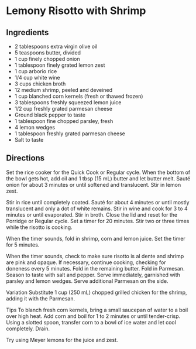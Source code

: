 # Lemony Risotto with Shrimp

## Ingredients
* 2 tablespoons extra virgin olive oil
* 5 teaspoons butter, divided
* 1 cup finely chopped onion
* 1 tablespoon finely grated lemon zest
* 1 cup arborio rice
* 1/4 cup white wine
* 3 cups chicken broth
* 12 medium shrimp, peeled and deveined
* 1 cup blanched corn kernels (fresh or thawed frozen)
* 3 tablespoons freshly squeezed lemon juice
* 1/2 cup freshly grated parmesan cheese
* Ground black pepper to taste
* 1 tablespoon fine chopped parsley, fresh
* 4 lemon wedges
* 1 tablespoon freshly grated parmesan cheese
* Salt to taste

## Directions
Set the rice cooker for the Quick Cook or Regular cycle. When the bottom of the bowl gets hot, add oil and 1 tbsp (15 mL) butter and let butter melt. Sauté onion for about 3 minutes or until softened and translucent. Stir in lemon zest.

Stir in rice until completely coated. Sauté for about 4 minutes or until mostly translucent and only a dot of white remains. Stir in wine and cook for 3 to 4 minutes or until evaporated. Stir in broth. Close the lid and reset for the Porridge or Regular cycle. Set a timer for 20 minutes. Stir two or three times while the risotto is cooking.

When the timer sounds, fold in shrimp, corn and lemon juice. Set the timer for 5 minutes.

When the timer sounds, check to make sure risotto is al dente and shrimp are pink and opaque. If necessary, continue cooking, checking for doneness every 5 minutes. Fold in the remaining butter. Fold in Parmesan. Season to taste with salt and pepper. Serve immediately, garnished with parsley and lemon wedges. Serve additional Parmesan on the side.

Variation
Substitute 1 cup (250 mL) chopped grilled chicken for the shrimp, adding it with the Parmesan.

Tips
To blanch fresh corn kernels, bring a small saucepan of water to a boil over high heat. Add corn and boil for 1 to 2 minutes or until tender-crisp. Using a slotted spoon, transfer corn to a bowl of ice water and let cool completely. Drain.

Try using Meyer lemons for the juice and zest.
